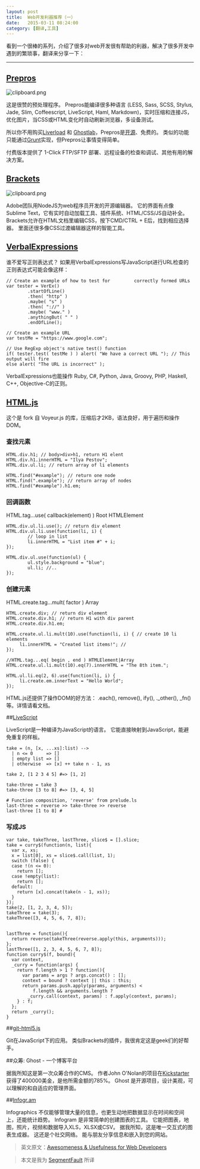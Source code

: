 ```yaml
---
layout: post
title:  Web开发利器推荐（一）
date:   2015-03-11 08:24:00
category: [翻译,工具]
---
```


看到一个很棒的系列，介绍了很多对web开发很有帮助的利器，解决了很多开发中遇到的繁琐事，翻译来分享一下：

---

## [Prepros][1]

![clipboard.png](http://segmentfault.com/img/bVk15L)

这是很赞的预处理程序。 Prepros能编译很多种语言 (LESS, Sass, SCSS, Stylus, Jade, Slim, Coffeescript, LiveScript, Haml, Markdown)，实时压缩和连接JS，优化图片，当CSS或HTML变化时自动刷新浏览器，多设备测试。

所以你不用购买[Liverload][2] 和 [Ghostlab][3]，Prepros是[开源][4]、免费的。 类似的功能只能通过[Grunt][5]实现，但Prepros让事情变得简单。

<!--more-->

付费版本提供了 1-Click FTP/SFTP 部署、远程设备的检查和调试、其他有用的解决方案。

## [Brackets][6]

![clipboard.png](http://segmentfault.com/img/bVk15M)

Adobe团队用NodeJS为web程序员开发的开源编辑器。 它的界面有点像 Sublime Text，它有实时自动加载工具、插件系统、HTML/CSS/JS自动补全。 Brackets允许在HTML文档里编辑CSS，按下CMD/CTRL + E后，找到相应选择器。 里面还很多像CSS过渡编辑器这样的智能工具。

## [VerbalExpressions][7]

谁不爱写正则表达式？ 如果用VerbalExpressions写JavaScript进行URL检查的正则表达式可能会像这样：

    // Create an example of how to test for         correctly formed URLs
    var tester = VerEx()
            .startOfLine()
            .then( "http" )
            .maybe( "s" )
            .then( "://" )
            .maybe( "www." )
            .anythingBut( " " )
            .endOfLine();
    
    // Create an example URL
    var testMe = "https://www.google.com";
    
    // Use RegExp object's native test() function
    if( tester.test( testMe ) ) alert( "We have a correct URL "); // This output will fire
    else alert( "The URL is incorrect" );

VerbalExpressions也能操作 Ruby, C#, Python, Java, Groovy, PHP, Haskell, C++, Objective-C的正则。

##  [HTML.js][8]

这个是 fork 自 Voyeur.js 的库，压缩后才2KB，语法良好，用于遍历和操作DOM。

### 查找元素

    HTML.div.h1; // body>div>h1, return H1 elent
    HTML.div.h1.innerHTML = "Ilya Pestov"; 
    HTML.div.ul.li; // return array of li elements
    
    HTML.find("#example"); // return one node
    HTML.find(".example"); // return array of nodes
    HTML.find("#example").h1.em; 
    
### 回调函数

HTML.tag...use( callback(element) ) Root HTMLElement


    HTML.div.ul.li.use(); // return div element
    HTML.div.ul.li.use(function(li, i) {
            // loop in list 
            li.innerHTML = "List item #" + i;
    });
    
    HTML.div.ul.use(function(ul) {
            ul.style.background = "blue";
            ul.li; //..
    });


### 创建元素

HTML.create.tag...mult( factor ) Array

    HTML.create.div; // return div element
    HTML.create.div.h1; // return H1 with div parent
    HTML.create.div.h1.em;
    
    HTML.create.ul.li.mult(10).use(function(li, i) { // create 10 li elements 
         li.innerHTML = "Created list items!"; // 
    });
    
    //HTML.tag...eq( begin , end ) HTMLElement|Array
    HTML.create.ul.li.mult(10).eq(7).innerHTML = "The 8th item.";
    
    HTML.ul.li.eq(2, 6).use(function(li, i) {
         li.create.em.innerText = "Hello World";
    });


 HTML.js还提供了操作DOM的好方法： .each(), remove(), ify(), ._other(), _fn()等。详情请看文档。

##[LiveScript][9]

LiveScript是一种编译为JavaScript的语言。 它能直接映射到JavaScript，能避免重复的样板。

    take = (n, [x, ...xs]:list) -->
      | n <= 0     => []
      | empty list => []
      | otherwise  => [x] ++ take n - 1, xs
    
    take 2, [1 2 3 4 5] #=> [1, 2]
    
    take-three = take 3
    take-three [3 to 8] #=> [3, 4, 5]
    
    # Function composition, 'reverse' from prelude.ls
    last-three = reverse >> take-three >> reverse
    last-three [1 to 8] #
    
### 写成JS


    var take, takeThree, lastThree, slice$ = [].slice;
    take = curry$(function(n, list){
      var x, xs;
      x = list[0], xs = slice$.call(list, 1);
      switch (false) {
      case !(n <= 0):
        return [];
      case !empty(list):
        return [];
      default:
        return [x].concat(take(n - 1, xs));
      }
    });
    take(2, [1, 2, 3, 4, 5]);
    takeThree = take(3);
    takeThree([3, 4, 5, 6, 7, 8]);
    
    
    lastThree = function(){
      return reverse(takeThree(reverse.apply(this, arguments)));
    };
    lastThree([1, 2, 3, 4, 5, 6, 7, 8]);
    function curry$(f, bound){
      var context,
      _curry = function(args) {
        return f.length > 1 ? function(){
          var params = args ? args.concat() : [];
          context = bound ? context || this : this;
          return params.push.apply(params, arguments) <
              f.length && arguments.length ?
            _curry.call(context, params) : f.apply(context, params);
        } : f;
      };
      return _curry();
    }


##[git-html5.js][10]

Git在JavaScript下的应用。 类似Brackets的插件，我很肯定这是geek们的好帮手。


##众筹: Ghost - 一个博客平台

据我所知这是第一次众筹合作的CMS。 作者John O'Nolan的项目在[Kickstarter][11]获得了400000美金，是他所需金额的785%。 Ghost 是开源项目，设计美观，可以理解的和自适应的管理界面。


##[Infogr.am][12]

Infographics 不仅能够管理大量的信息，也更生动地把数据显示在时间和空间上，还能统计趋势。 Infogram 是非常简单的创建图表的工具。 它能把图表，地图，照片，视频和数据导入XLS，XLSX或CSV。 据我所知，这是唯一交互式的图表生成器。 这还是个社交网络。 能与朋友分享信息和嵌入到您的网站。


> 英文原文：[Awesomeness & Usefulness for Web Developers][13]

> 本文是我为 [SegmentFault][14] 所译

  [1]: http://alphapixels.com/prepros/
  [2]: http://livereload.com/
  [3]: http://vanamco.com/ghostlab/
  [4]: https://github.com/Subash/Prepros
  [5]: http://gruntjs.com/
  [6]: http://brackets.io/
  [7]: https://github.com/VerbalExpressions/JSVerbalExpressions
  [8]: https://github.com/nbubna/HTML
  [9]: http://livescript.net/
  [10]: https://github.com/ryanackley/git-html5.js
  [11]: http://www.kickstarter.com/projects/johnonolan/ghost-just-a-blogging-platform
  [12]: https://infogr.am/
  [13]: http://ipestov.com/awesomeness-and-usefulness-for-web-developers/
  [14]: http://segmentfault.net/blog/news/1190000002590594


